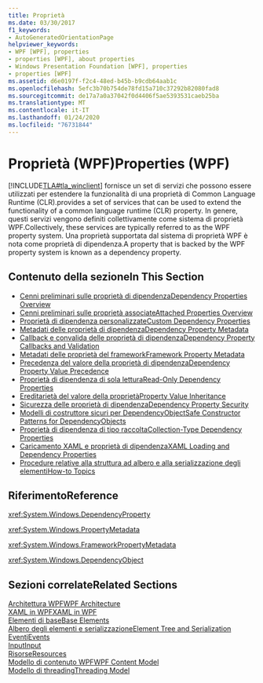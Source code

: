 ```yaml
---
title: Proprietà
ms.date: 03/30/2017
f1_keywords:
- AutoGeneratedOrientationPage
helpviewer_keywords:
- WPF [WPF], properties
- properties [WPF], about properties
- Windows Presentation Foundation [WPF], properties
- properties [WPF]
ms.assetid: d6e0197f-f2c4-48ed-b45b-b9cdb64aab1c
ms.openlocfilehash: 5efc3b70b754de78fd15a710c37292b82080fad8
ms.sourcegitcommit: de17a7a0a37042f0d4406f5ae5393531caeb25ba
ms.translationtype: MT
ms.contentlocale: it-IT
ms.lasthandoff: 01/24/2020
ms.locfileid: "76731844"
---
```

# <a name="properties-wpf"></a><span data-ttu-id="a9b0e-102">Proprietà (WPF)</span><span class="sxs-lookup"><span data-stu-id="a9b0e-102">Properties (WPF)</span></span>
[!INCLUDE[TLA#tla_winclient](../../../../includes/tlasharptla-winclient-md.md)] <span data-ttu-id="a9b0e-103">fornisce un set di servizi che possono essere utilizzati per estendere la funzionalità di una proprietà di Common Language Runtime (CLR).</span><span class="sxs-lookup"><span data-stu-id="a9b0e-103">provides a set of services that can be used to extend the functionality of a common language runtime (CLR) property.</span></span> <span data-ttu-id="a9b0e-104">In genere, questi servizi vengono definiti collettivamente come sistema di proprietà WPF.</span><span class="sxs-lookup"><span data-stu-id="a9b0e-104">Collectively, these services are typically referred to as the WPF property system.</span></span> <span data-ttu-id="a9b0e-105">Una proprietà supportata dal sistema di proprietà WPF è nota come proprietà di dipendenza.</span><span class="sxs-lookup"><span data-stu-id="a9b0e-105">A property that is backed by the WPF property system is known as a dependency property.</span></span>  
  
## <a name="in-this-section"></a><span data-ttu-id="a9b0e-106">Contenuto della sezione</span><span class="sxs-lookup"><span data-stu-id="a9b0e-106">In This Section</span></span>  

- [<span data-ttu-id="a9b0e-107">Cenni preliminari sulle proprietà di dipendenza</span><span class="sxs-lookup"><span data-stu-id="a9b0e-107">Dependency Properties Overview</span></span>](dependency-properties-overview.md)
- [<span data-ttu-id="a9b0e-108">Cenni preliminari sulle proprietà associate</span><span class="sxs-lookup"><span data-stu-id="a9b0e-108">Attached Properties Overview</span></span>](attached-properties-overview.md)
- [<span data-ttu-id="a9b0e-109">Proprietà di dipendenza personalizzate</span><span class="sxs-lookup"><span data-stu-id="a9b0e-109">Custom Dependency Properties</span></span>](custom-dependency-properties.md)
- [<span data-ttu-id="a9b0e-110">Metadati delle proprietà di dipendenza</span><span class="sxs-lookup"><span data-stu-id="a9b0e-110">Dependency Property Metadata</span></span>](dependency-property-metadata.md)
- [<span data-ttu-id="a9b0e-111">Callback e convalida delle proprietà di dipendenza</span><span class="sxs-lookup"><span data-stu-id="a9b0e-111">Dependency Property Callbacks and Validation</span></span>](dependency-property-callbacks-and-validation.md)
- [<span data-ttu-id="a9b0e-112">Metadati delle proprietà del framework</span><span class="sxs-lookup"><span data-stu-id="a9b0e-112">Framework Property Metadata</span></span>](framework-property-metadata.md)
- [<span data-ttu-id="a9b0e-113">Precedenza del valore della proprietà di dipendenza</span><span class="sxs-lookup"><span data-stu-id="a9b0e-113">Dependency Property Value Precedence</span></span>](dependency-property-value-precedence.md)
- [<span data-ttu-id="a9b0e-114">Proprietà di dipendenza di sola lettura</span><span class="sxs-lookup"><span data-stu-id="a9b0e-114">Read-Only Dependency Properties</span></span>](read-only-dependency-properties.md)
- [<span data-ttu-id="a9b0e-115">Ereditarietà del valore della proprietà</span><span class="sxs-lookup"><span data-stu-id="a9b0e-115">Property Value Inheritance</span></span>](property-value-inheritance.md)
- [<span data-ttu-id="a9b0e-116">Sicurezza delle proprietà di dipendenza</span><span class="sxs-lookup"><span data-stu-id="a9b0e-116">Dependency Property Security</span></span>](dependency-property-security.md)
- [<span data-ttu-id="a9b0e-117">Modelli di costruttore sicuri per DependencyObject</span><span class="sxs-lookup"><span data-stu-id="a9b0e-117">Safe Constructor Patterns for DependencyObjects</span></span>](safe-constructor-patterns-for-dependencyobjects.md)
- [<span data-ttu-id="a9b0e-118">Proprietà di dipendenza di tipo raccolta</span><span class="sxs-lookup"><span data-stu-id="a9b0e-118">Collection-Type Dependency Properties</span></span>](collection-type-dependency-properties.md)
- [<span data-ttu-id="a9b0e-119">Caricamento XAML e proprietà di dipendenza</span><span class="sxs-lookup"><span data-stu-id="a9b0e-119">XAML Loading and Dependency Properties</span></span>](xaml-loading-and-dependency-properties.md)
- [<span data-ttu-id="a9b0e-120">Procedure relative alla struttura ad albero e alla serializzazione degli elementi</span><span class="sxs-lookup"><span data-stu-id="a9b0e-120">How-to Topics</span></span>](properties-how-to-topics.md)
  
## <a name="reference"></a><span data-ttu-id="a9b0e-121">Riferimento</span><span class="sxs-lookup"><span data-stu-id="a9b0e-121">Reference</span></span>  
 <xref:System.Windows.DependencyProperty>  
  
 <xref:System.Windows.PropertyMetadata>  
  
 <xref:System.Windows.FrameworkPropertyMetadata>  
  
 <xref:System.Windows.DependencyObject>  
  
## <a name="related-sections"></a><span data-ttu-id="a9b0e-122">Sezioni correlate</span><span class="sxs-lookup"><span data-stu-id="a9b0e-122">Related Sections</span></span>  
 [<span data-ttu-id="a9b0e-123">Architettura WPF</span><span class="sxs-lookup"><span data-stu-id="a9b0e-123">WPF Architecture</span></span>](wpf-architecture.md)  
  [<span data-ttu-id="a9b0e-124">XAML in WPF</span><span class="sxs-lookup"><span data-stu-id="a9b0e-124">XAML in WPF</span></span>](xaml-in-wpf.md)  
  [<span data-ttu-id="a9b0e-125">Elementi di base</span><span class="sxs-lookup"><span data-stu-id="a9b0e-125">Base Elements</span></span>](base-elements.md)  
  [<span data-ttu-id="a9b0e-126">Albero degli elementi e serializzazione</span><span class="sxs-lookup"><span data-stu-id="a9b0e-126">Element Tree and Serialization</span></span>](element-tree-and-serialization.md)  
  [<span data-ttu-id="a9b0e-127">Eventi</span><span class="sxs-lookup"><span data-stu-id="a9b0e-127">Events</span></span>](events-wpf.md)  
  [<span data-ttu-id="a9b0e-128">Input</span><span class="sxs-lookup"><span data-stu-id="a9b0e-128">Input</span></span>](input-wpf.md)  
  [<span data-ttu-id="a9b0e-129">Risorse</span><span class="sxs-lookup"><span data-stu-id="a9b0e-129">Resources</span></span>](resources-wpf.md)  
  [<span data-ttu-id="a9b0e-130">Modello di contenuto WPF</span><span class="sxs-lookup"><span data-stu-id="a9b0e-130">WPF Content Model</span></span>](../controls/wpf-content-model.md)  
  [<span data-ttu-id="a9b0e-131">Modello di threading</span><span class="sxs-lookup"><span data-stu-id="a9b0e-131">Threading Model</span></span>](threading-model.md)
